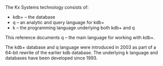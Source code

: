 The Kx Systems technology consists of:

* kdb+ – the database
* q – an analytic and query language for kdb+
* k – the programming language underlying both kdb+ and q

This reference documents q – the main language for working with kdb+.

The kdb+ database and q language were introduced in 2003 as part of a 64-bit rewrite of the earlier kdb database. The underlying k language and databases have been developed since 1993.
